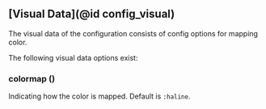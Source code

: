 ## [Visual Data](@id config_visual)

The visual data of the configuration consists of config options for mapping color. 

The following visual data options exist:

### colormap ()
Indicating how the color is mapped.
Default is `:haline`.